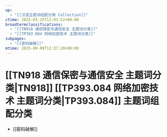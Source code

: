 ```yaml
---
up:
  - "[[汉语主题词组配分类 Collection]]"
ctime: 2025-03-25T12:03:52+08:00
broadtermclassifications:
  - "[[TN918 通信保密与通信安全 主题词分类]]"
  - "[[TP393.084 网络加密技术 主题词分类]]"
subpages:
  - "[[密码破解]]"
mtime: 2025-09-09T12:37:20+08:00
---
```


# [[TN918 通信保密与通信安全 主题词分类|TN918]] [[TP393.084 网络加密技术 主题词分类\|TP393.084]] 主题词组配分类

- [[密码破解]]
